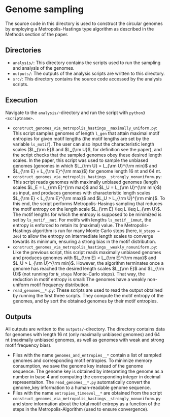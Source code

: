 # Genome sampling

The source code in this directory is used to construct the circular genomes by employing a Metropolis-Hastings type algorithm as described in the Methods section of the paper.

## Directories
 - ```analysis/```: This directory contains the scripts used to run the sampling and analysis of the genomes.
 - ```outputs/```: The outputs of the analysis scripts are written to this directory.
 - ```src/```: This directory contains the source code accessed by the analysis scripts.

## Execution
Navigate to the ```analysis/```-directory and run the script with ```python3 <scriptname>```.
 - ```construct_genomes_via_metropolis_hastings__maximally_uniform.py```: This script samples genomes of length ```l_gen``` that attain maximal motif entropies for given motif lengths (the motif lengths are set by the variable ```ls_motif```). The user can also input the characteristic length scales ($L_{\rm E}$ and $L_{\rm U}$, for definition see the paper), and the script checks that the sampled genomes obey these desired length scales. In the paper, this script was used to sample the unbiased genomes (genomes in which $L_{\rm U} = L_{\rm U}^{\rm min}$ and $L_{\rm E} = L_{\rm E}^{\rm max}$) for genome length 16 nt and 64 nt.
 - ```construct_genomes_via_metropolis_hastings__strongly_nonuniform.py```: This script reads genomes with maximally unbiased genomes (length scales $L_E = L_{\rm E}^{\rm max}$ and $L_U = L_{\rm U}^{\rm min}$) as input, and produces genomes with characteristic length scales $L_{\rm E} < L_{\rm E}^{\rm max}$ and $L_U > L_{\rm U}^{\rm min}$. To this end, the script performs Metropolis-Hasings sampling that reduces the motif entropy on the length scale $L_{\rm E} \leq L \leq L_{\rm U}$. The motif lengths for which the entropy is supposed to be minimized is set by ```ls_motif__mut```. For motifs with lengths ```ls_motif__immut```, the entropy is enforced to retain its (maximal) value. The Metropolis-Hastings algorithm is run for many Monte Carlo steps (here, ```N_steps = 3e6```) to allow the entropy on intermediate length scales to converge towards its minimum, ensuring a strong bias in the motif distribution.
 - ```construct_genomes_via_metropolis_hastings__weakly_nonuniform.py```: Like the previous script, this script reads maximally unbiased genomes and produces genomes with $L_{\rm E} < L_{\rm E}^{\rm max}$ and $L_U > L_{\rm U}^{\rm min}$. However, the algorithm terminates once a genome has reached the desired length scales $L_{\rm E}$ and $L_{\rm U}$ (not running for ```N_steps``` Monte-Carlo steps). That way, the reduction in motif entropy is small: The genomes have a weakly non-uniform motif frequency distribution.
 - ```read_genomes__*.py```: These scripts are used to read the output obtained by running the first three scripts. They compute the motif entropy of the genomes, and by sort the obtained genomes by their motif entropies.

## Outputs
All outputs are written to the ```outputs/```-directory. The directory contains data for genomes with length 16 nt (only maximally unbiased genomes) and 64 nt (maximally unbiased genomes, as well as genomes with weak and strong motif frequency bias).
 - Files with the name ```genomes_and_entropies__*``` contain a list of sampled genomes and corresponding motif entropies. To minimize memory consumption, we save the genome key instead of the genome sequence. The genome key is obtained by interpreting the genome as a number in base 4 and computing the corresponding integer in decimal representaiton. The ```read_genomes__*.py``` automatically convert the genome_key information to a human-readable genome sequence.
 - Files with the name ```entropies_timeevol__*``` are obtained from the script ```construct_genomes_via_metropolis_hastings__strongly_nonuniform.py``` and store information about the total motif entropy as a function of the steps in the Metropolis-Algorithm (used to ensure convergence).
